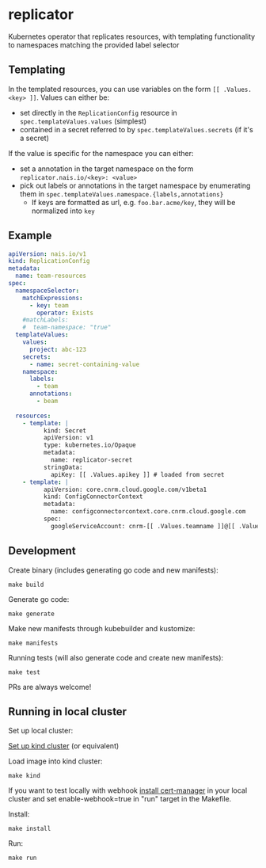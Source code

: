 # replicator

Kubernetes operator that replicates resources, with templating functionality to namespaces matching the provided label selector

## Templating

In the templated resources, you can use variables on the form `[[ .Values.<key> ]]`. 
Values can either be: 
- set directly in the `ReplicationConfig` resource in `spec.templateValues.values` (simplest)
- contained in a secret referred to by `spec.templateValues.secrets` (if it's a secret)

If the value is specific for the namespace you can either:
- set a annotation in the target namespace on the form `replicator.nais.io/<key>: <value>`
- pick out labels or annotations in the target namespace by enumerating them in `spec.templateValues.namespace.{labels,annotations}`
  - If keys are formatted as url, e.g. `foo.bar.acme/key`, they will be normalized into `key`

## Example

```yaml
apiVersion: nais.io/v1
kind: ReplicationConfig
metadata:
  name: team-resources
spec:
  namespaceSelector:
    matchExpressions:
      - key: team
        operator: Exists
    #matchLabels:
    #  team-namespace: "true"
  templateValues:
    values: 
      project: abc-123
    secrets:
      - name: secret-containing-value
    namespace:
      labels:
        - team
      annotations:
        - beam
  
  resources:
    - template: |
          kind: Secret
          apiVersion: v1
          type: kubernetes.io/Opaque
          metadata:
            name: replicator-secret
          stringData:
            apiKey: [[ .Values.apikey ]] # loaded from secret 
    - template: |
          apiVersion: core.cnrm.cloud.google.com/v1beta1
          kind: ConfigConnectorContext
          metadata:          
            name: configconnectorcontext.core.cnrm.cloud.google.com
          spec:
            googleServiceAccount: cnrm-[[ .Values.teamname ]]@[[ .Values.project ]].iam.gserviceaccount.com
```

## Development

Create binary (includes generating go code and new manifests):

```make build```

Generate go code: 

```make generate```

Make new manifests through kubebuilder and kustomize:

```make manifests```

Running tests (will also generate code and create new manifests):

```make test```

PRs are always welcome!

## Running in local cluster

Set up local cluster:

[Set up kind cluster](https://book.kubebuilder.io/reference/kind.html) (or equivalent)

Load image into kind cluster:

```make kind```

If you want to test locally with webhook [install cert-manager](https://book.kubebuilder.io/cronjob-tutorial/cert-manager.html) in your local cluster and set enable-webhook=true in "run" target in the Makefile.

Install:

```make install```

Run:

```make run```

